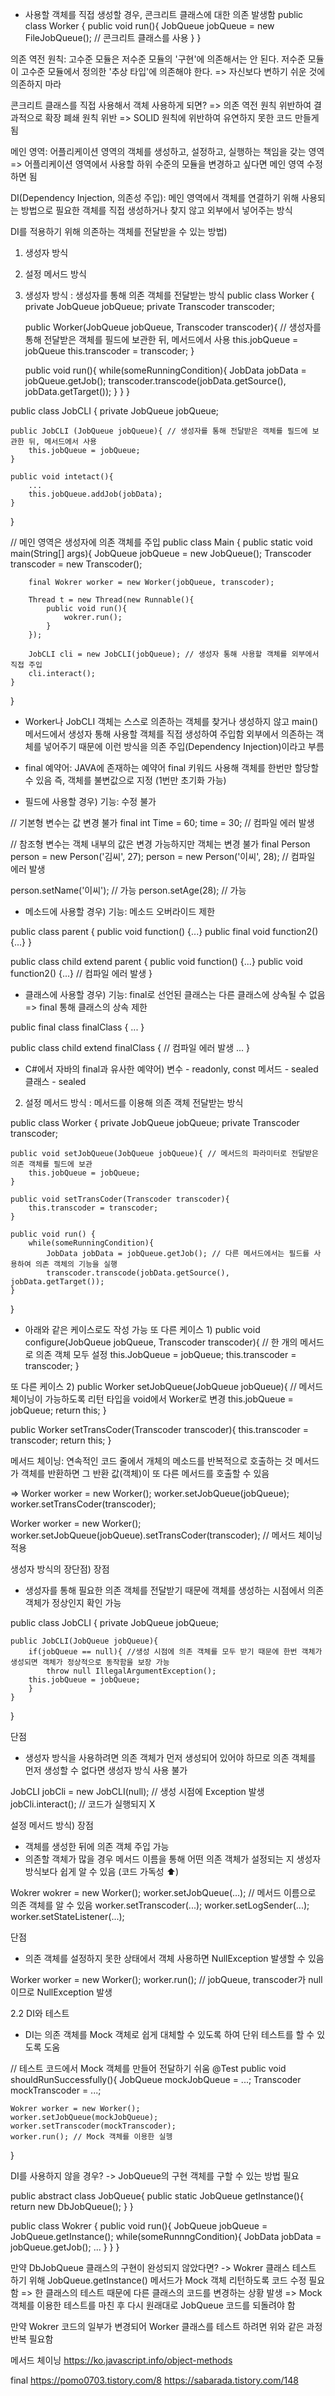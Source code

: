 * 사용할 객체를 직접 생성할 경우, 콘크리트 클래스에 대한 의존 발생함
public class Worker {
	public void run(){
		JobQueue jobQueue = new FileJobQueue(); // 콘크리트 클래스를 사용
	}
}

의존 역전 원칙: 고수준 모듈은 저수준 모듈의 '구현'에 의존해서는 안 된다. 저수준 모듈이 고수준 모듈에서 정의한 '추상 타입'에 의존해야 한다. 
=> 자신보다 변하기 쉬운 것에 의존하지 마라

콘크리트 클래스를 직접 사용해서 객체 사용하게 되면? 
=> 의존 역전 원칙 위반하여 결과적으로 확장 폐쇄 원칙 위반
=> SOLID 원칙에 위반하여 유연하지 못한 코드 만들게 됨

메인 영역: 어플리케이션 영역의 객체를 생성하고, 설정하고, 실행하는 책임을 갖는 영역
=> 어플리케이션 영역에서 사용할 하위 수준의 모듈을 변경하고 싶다면 메인 영역 수정하면 됨

DI(Dependency Injection, 의존성 주입): 메인 영역에서 객체를 연결하기 위해 사용되는 방법으로 필요한 객체를 직접 생성하거나 찾지 않고 외부에서 넣어주는 방식

DI를 적용하기 위해 의존하는 객체를 전달받을 수 있는 방법)
1. 생성자 방식
2. 설정 메서드 방식

1. 생성자 방식
: 생성자를 통해 의존 객체를 전달받는 방식
public class Worker {
	private JobQueue jobQueue;
	private Transcoder transcoder;
	
	public Worker(JobQueue jobQueue, Transcoder transcoder){ // 생성자를 통해 전달받은 객체를 필드에 보관한 뒤, 메서드에서 사용
		this.jobQueue = jobQueue
		this.transcoder = transcoder;
	}
	
	public void run(){
		while(someRunningCondition){
			JobData jobData = jobQueue.getJob();
			transcoder.transcode(jobData.getSource(), jobData.getTarget());
		}
	}
}

public class JobCLI {
	private JobQueue jobQueue;
	
	public JobCLI (JobQueue jobQueue){ // 생성자를 통해 전달받은 객체를 필드에 보관한 뒤, 메서드에서 사용
		this.jobQueue = jobQueue;
	}
	
	public void intetact(){
		...
		this.jobQueue.addJob(jobData);
	}
}

// 메인 영역은 생성자에 의존 객체를 주입
public class Main {
	public static void main(String[] args){
		JobQueue jobQueue = new JobQueue();
		Transcoder transcoder = new Transcoder();
		
		final Wokrer worker = new Worker(jobQueue, transcoder);
		
		Thread t = new Thread(new Runnable(){
			public void run(){
				wokrer.run();
			}
		});
		
		JobCLI cli = new JobCLI(jobQueue); // 생성자 통해 사용할 객체를 외부에서 직접 주입
		cli.interact();
	}
}

* Worker나 JobCLI 객체는 스스로 의존하는 객체를 찾거나 생성하지 않고 main() 메서드에서 생성자 통해 사용할 객체를 직접 생성하여 주입함
외부에서 의존하는 객체를 넣어주기 때문에 이런 방식을 의존 주입(Dependency Injection)이라고 부름

* final 예약어: JAVA에 존재하는 예약어
final 키워드 사용해 객체를 한번만 할당할 수 있음
즉, 객체를 불변값으로 지정 (1번만 초기화 가능)

- 필드에 사용할 경우) 
기능: 수정 불가 

// 기본형 변수는 값 변경 불가
final int Time = 60;
time = 30; // 컴파일 에러 발생

// 참조형 변수는 객체 내부의 값은 변경 가능하지만 객체는 변경 불가
final Person person = new Person('김씨', 27);
person = new Person('이씨', 28); // 컴파일 에러 발생

person.setName('이씨'); // 가능
person.setAge(28); // 가능

- 메소드에 사용할 경우)
기능: 메소드 오버라이드 제한

public class parent {
	public void function() {...}
	public final void function2() {...}
}

public class child extend parent {
	public void function() {...}
	public void function2() {...} // 컴파일 에러 발생
}


- 클래스에 사용할 경우)
기능: final로 선언된 클래스는 다른 클래스에 상속될 수 없음
=> final 통해 클래스의 상속 제한

public final class finalClass {
	...
}

public class child extend finalClass { // 컴파일 에러 발생
	...
}

* C#에서 자바의 final과 유사한 예약어)
변수 - readonly, const
메서드 - sealed
클래스 - sealed


2. 설정 메서드 방식
: 메서드를 이용해 의존 객체 전달받는 방식

public class Worker {
	private JobQueue jobQueue;
	private Transcoder transcoder;
	
	public void setJobQueue(JobQueue jobQueue){ // 메서드의 파라미터로 전달받은 의존 객체를 필드에 보관
		this.jobQueue = jobQueue;
	}
	
	public void setTransCoder(Transcoder transcoder){
		this.transcoder = transcoder;
	}
	
	public void run() { 
		while(someRunningCondition){
			JobData jobData = jobQueue.getJob(); // 다른 메서드에서는 필드를 사용하여 의존 객체의 기능을 실행
			transcoder.transcode(jobData.getSource(), jobData.getTarget());
	}
}

* 아래와 같은 케이스로도 작성 가능
또 다른 케이스 1)
public void configure(JobQueue jobQueue, Transcoder transcoder){ // 한 개의 메서드로 의존 객체 모두 설정 
	this.JobQueue = jobQueue;
	this.transcoder = transcoder;
}

또 다른 케이스 2)
public Worker setJobQueue(JobQueue jobQueue){ // 메서드 체이닝이 가능하도록 리턴 타입을 void에서 Worker로 변경
		this.jobQueue = jobQueue;
		return this;
	}
	
public Worker setTransCoder(Transcoder transcoder){
	this.transcoder = transcoder;
	return this;
}

메서드 체이닝: 연속적인 코드 줄에서 개체의 메소드를 반복적으로 호출하는 것
메서드가 객체를 반환하면 그 반환 값(객체)이 또 다른 메서드를 호출할 수 있음

=>
Worker worker = new Worker();
worker.setJobQueue(jobQueue);
worker.setTransCoder(transcoder);

Worker worker = new Worker();
worker.setJobQueue(jobQueue).setTransCoder(transcoder); // 메서드 체이닝 적용


생성자 방식의 장단점)
장점 
 - 생성자를 통해 필요한 의존 객체를 전달받기 때문에 객체를 생성하는 시점에서 의존 객체가 정상인지 확인 가능
 
public class JobCLI {
	private JobQueue jobQueue;
	
	public JobCLI(JobQueue jobQueue){
		if(jobQueue == null){ //생성 시점에 의존 객체를 모두 받기 때문에 한번 객체가 생성되면 객체가 정상적으로 동작함을 보장 가능
			throw null IllegalArgumentException();
		this.jobQueue = jobQueue;
		}
	}
}

단점 
 - 생성자 방식을 사용하려면 의존 객체가 먼저 생성되어 있어야 하므로 의존 객체를 먼저 생성할 수 없다면 생성자 방식 사용 불가

JobCLI jobCli = new JobCLI(null); // 생성 시점에 Exception 발생
jobCli.interact(); // 코드가 실행되지 X



설정 메서드 방식)
장점 
 - 객체를 생성한 뒤에 의존 객체 주입 가능
 - 의존할 객체가 많을 경우 메서드 이름을 통해 어떤 의존 객체가 설정되는 지 생성자 방식보다 쉽게 알 수 있음 (코드 가독성 ⬆)

Wokrer wokrer = new Worker();
worker.setJobQueue(...); // 메서드 이름으로 의존 객체를 알 수 있음
worker.setTranscoder(...);
worker.setLogSender(...);
worker.setStateListener(...);
 
단점 
 - 의존 객체를 설정하지 못한 상태에서 객체 사용하면 NullException 발생할 수 있음

Worker worker = new Worker();
worker.run(); // jobQueue, transcoder가 null이므로 NullException 발생

2.2 DI와 테스트
* DI는 의존 객체를 Mock 객체로 쉽게 대체할 수 있도록 하여 단위 테스트를 할 수 있도록 도움

// 테스트 코드에서 Mock 객체를 만들어 전달하기 쉬움
@Test
public void shouldRunSuccessfully(){
	JobQueue mockJobQueue = ...;
	Transcoder mockTranscoder = ...;
	
	Wokrer worker = new Worker();
	worker.setJobQueue(mockJobQueue);
	worker.setTranscoder(mockTranscoder);
	worker.run(); // Mock 객체를 이용한 실헹
}

DI를 사용하지 않을 경우?
-> JobQueue의 구현 객체를 구할 수 있는 방법 필요 

public abstract class JobQueue{
	public static JobQueue getInstance(){
		return new DbJobQueue();
	}
}

public class Wokrer {
	public void run(){
		JobQueue jobQueue = JobQueue.getInstance();
		while(someRunnngCondition){
			JobData jobData = jobQueue.getJob();
			...
		}
	}
}

만약 DbJobQueue 클래스의 구현이 완성되지 않았다면? 
-> Wokrer 클래스 테스트 하기 위해 JobQueue.getInstance() 메서드가 Mock 객체 리턴하도록 코드 수정 필요함
=> 한 클래스의 테스트 때문에 다른 클래스의 코드를 변경하는 상황 발생
=> Mock 객체를 이용한 테스트를 마친 후 다시 원래대로 JobQueue 코드를 되돌려야 함

만약 Wokrer 코드의 일부가 변경되어 Worker 클래스를 테스트 하려면 위와 같은 과정 반복 필요함


메서드 체이닝
https://ko.javascript.info/object-methods

final
https://pomo0703.tistory.com/8
https://sabarada.tistory.com/148
